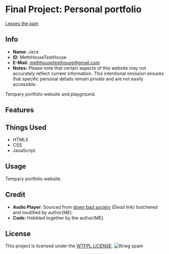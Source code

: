 # Final Project: Personal portfolio

[Lesses the pain](https://www.youtube.com/watch?v=ifLqzLEB3E0)

## Info
- **Name:** Jace
- **ID**: MethHouseTestHouse
- **E-Mail:** methhousetesthouse@gmail.com
- **Notes:** Please note that certain aspects of this website may not accurately reflect current information. This intentional omission ensures that specific personal details remain private and are not easily accessible.


Tempary portfolio website and playground.


## Features


## Things Used
- HTML5
- CSS
- JavaScript

## Usage
Tempary portfolio website.

## Credit
 - **Audio Player:** Sourced from [down bad society](https://mrdbs.net/) *(Dead link)* butchered and modified by author(ME).
 - **Code:** Hobbled together by the author(ME).

## License

This project is licensed under the [WTFPL LICENSE](http://www.wtfpl.net/).
![Krieg spam](https://github.com/MethHouseTestHouse/MethHouseTestHouse.github.io/assets/161373252/1711f008-2296-474e-9916-c54529714ecc)
